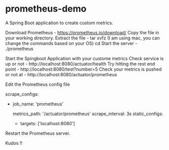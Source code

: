 # prometheus-demo
A Spring Boot application to create custom metrics.

Download Prometheus - https://prometheus.io/download/
Copy the file in your working directory.
Extract the file - tar xvfz <file-name> (I am using mac, you can change the commands based on your OS)
cd <extracted folder>
Start the server - ./prometheus

Start the Spingboot Application with your custome metrics
Check service is up or not - http://localhost:8080/actuator/health
Try hitting the rest end point - http://localhost:8080/test?number=5
Check your metrics is pushed or not at - http://localhost:8080/actuator/prometheus

Edit the Prometheus config file

scrape_configs:
  - job_name: 'prometheus'

    metrics_path: '/actuator/prometheus'
    scrape_interval: 3s
    static_configs:
    - targets: ['localhost:8080']
    
 Restart the Prometheus server.
 
 Kudos !!

